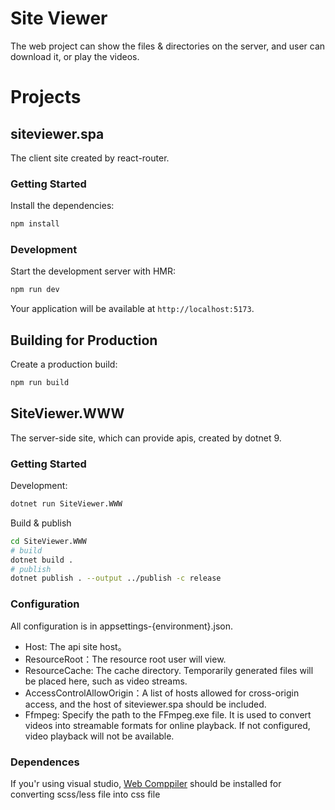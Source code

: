 # Site Viewer
The web project can show the files &amp; directories on the server, and user can download it, or play the videos.

# Projects
## siteviewer.spa
The client site created by react-router.
### Getting Started
Install the dependencies:

```bash
npm install
```

### Development

Start the development server with HMR:

```bash
npm run dev
```

Your application will be available at `http://localhost:5173`.

## Building for Production

Create a production build:

```bash
npm run build
```
  
## SiteViewer.WWW
The server-side site, which can provide apis, created by dotnet 9.

### Getting Started

Development:
```bash
dotnet run SiteViewer.WWW
```
Build & publish 
```bash
cd SiteViewer.WWW
# build
dotnet build .
# publish
dotnet publish . --output ../publish -c release
```
### Configuration
All configuration is in appsettings-{environment}.json.

- Host: The api site host。
- ResourceRoot：The resource root user will view.
- ResourceCache: The cache directory. Temporarily generated files will be placed here, such as video streams.
- AccessControlAllowOrigin：A list of hosts allowed for cross-origin access, and the host of siteviewer.spa should be included.
- Ffmpeg: Specify the path to the FFmpeg.exe file. It is used to convert videos into streamable formats for online playback. If not configured, video playback will not be available.

### Dependences
If you'r using visual studio, [Web Comppiler](https://marketplace.visualstudio.com/items?itemName=MadsKristensen.WebCompiler)  should be installed for converting scss/less file into css file

